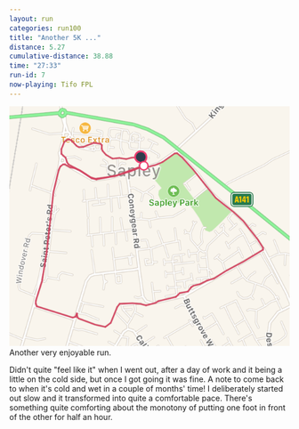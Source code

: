 ```yaml
---
layout: run
categories: run100
title: "Another 5K ..."
distance: 5.27
cumulative-distance: 38.88
time: "27:33"
run-id: 7
now-playing: Tifo FPL
---
```


![A map from Fitbit of my run](/assets/images/2020-09-29/fitbit-map.png)
Another very enjoyable run.

Didn't quite "feel like it" when I went out, after a day of work and it being a little on the cold side, but once I got going it was fine. A note to come back to when it's cold and wet in a couple of months' time! I deliberately started out slow and it transformed into quite a comfortable pace. There's something quite comforting about the monotony of putting one foot in front of the other for half an hour.